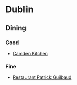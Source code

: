 # Dublin

## Dining

### Good

* [Camden Kitchen](http://camdenkitchen.ie)

### Fine

* [Restaurant Patrick Guilbaud](http://restaurantpatrickguilbaud.ie)
